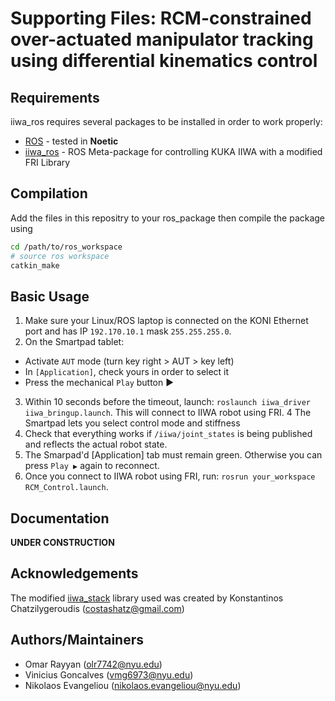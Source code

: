 # Supporting Files: RCM-constrained over-actuated manipulator tracking using differential kinematics control


Requirements
-----------

iiwa_ros requires several packages to be installed in order to work properly:

* [ROS] - tested in **Noetic**
* [iiwa_ros] - ROS Meta-package for controlling KUKA IIWA with a modified FRI Library


Compilation
------------

Add the files in this repositry to your ros_package then compile the package using

```sh
cd /path/to/ros_workspace
# source ros workspace
catkin_make
```

Basic Usage 
--------------

1. Make sure your Linux/ROS laptop is connected on the KONI Ethernet port and has IP `192.170.10.1` mask `255.255.255.0`.
2. On the Smartpad tablet:

* Activate `AUT` mode (turn key right > AUT > key left)
* In `[Application]`, check yours in order to select it
* Press the mechanical `Play` button ▶

3. Within 10 seconds before the timeout, launch: `roslaunch iiwa_driver iiwa_bringup.launch`. This will connect to IIWA robot using FRI.
4 The Smartpad lets you select control mode and stiffness
5. Check that everything works if `/iiwa/joint_states` is being published and reflects the actual robot state.
6. The Smarpad'd [Application] tab must remain green. Otherwise you can press `Play ▶` again to reconnect.
7. Once you connect to IIWA robot using FRI, run: `rosrun your_workspace RCM_Control.launch`.

Documentation
---------------------

**UNDER CONSTRUCTION**

Acknowledgements
---------------------
The modified [iiwa_stack] library used was created by Konstantinos Chatzilygeroudis (costashatz@gmail.com)

Authors/Maintainers
---------------------

- Omar Rayyan (olr7742@nyu.edu)
- Vinicius Goncalves (vmg6973@nyu.edu)
- Nikolaos Evangeliou (nikolaos.evangeliou@nyu.edu)


[ROS]: http://www.ros.org
[iiwa_ros]: https://github.com/epfl-lasa/iiwa_ros/tree/master
[gazebo]: http://gazebosim.org/
[ros control]: http://wiki.ros.org/ros_control
[kuka fri]: https://github.com/costashatz/kuka_fri
[spacevecalg]: https://github.com/jrl-umi3218/SpaceVecAlg
[rbdyn]: https://github.com/jrl-umi3218/RBDyn
[mc_rbdyn_urdf]: https://github.com/jrl-umi3218/mc_rbdyn_urdf
[robot_controllers]: https://github.com/epfl-lasa/robot_controllers
[corrade]: https://github.com/mosra/corrade
[iiwa_stack]: https://github.com/IFL-CAMP/iiwa_stack
